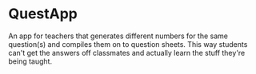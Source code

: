 # QuestApp
An app for teachers that generates different numbers for the same question(s) and compiles them on to question sheets. This way students can't get the answers off classmates and actually learn the stuff they're being taught.
